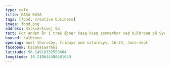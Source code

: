 ```yaml
---
type: cafe
title: KASA KASA
tags: [food, creative business]
image: food.png
address: Kalkværksvej 5G
text: For andet år i træk åbner kasa kasa sommerbar ved Kulbroen på Sydhavnen.
housed: kulbroen
opening: most thursday, fridays and saturdays, 16-24, June-sept
facebook: kasakasaarhus
latitude: 56.14910132559664
longitude: 10.210644498681049
---
```

